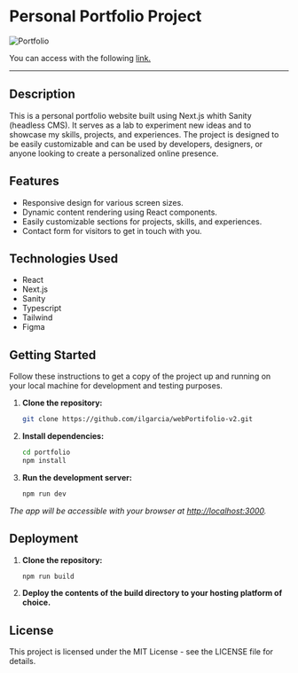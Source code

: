 # Personal Portfolio Project

![Portfolio](https://github.com/ilgarcia/webPortifolio-v2/assets/60369262/57bc7dd1-ce79-479d-8cba-472e21687c86)

You can access with the following [link.](https://www.ilgarcia.com/)

---

## Description

This is a personal portfolio website built using Next.js whith Sanity (headless CMS). It serves as a lab to experiment new ideas and to showcase my skills, projects, and experiences. The project is designed to be easily customizable and can be used by developers, designers, or anyone looking to create a personalized online presence.

## Features

- Responsive design for various screen sizes.
- Dynamic content rendering using React components.
- Easily customizable sections for projects, skills, and experiences.
- Contact form for visitors to get in touch with you.

## Technologies Used

- React
- Next.js
- Sanity
- Typescript
- Tailwind
- Figma

## Getting Started

Follow these instructions to get a copy of the project up and running on your local machine for development and testing purposes.

1. **Clone the repository:**

   ```bash
   git clone https://github.com/ilgarcia/webPortifolio-v2.git
   ```
   
2. **Install dependencies:**

   ```bash
   cd portfolio
   npm install
   ```

3. **Run the development server:**

   ```bash
   npm run dev
   ```

*The app will be accessible with your browser at [http://localhost:3000](http://localhost:3000).*

## Deployment

1. **Clone the repository:**

   ```bash
   npm run build
   ```
   
3. **Deploy the contents of the build directory to your hosting platform of choice.**

## License

This project is licensed under the MIT License - see the LICENSE file for details.
